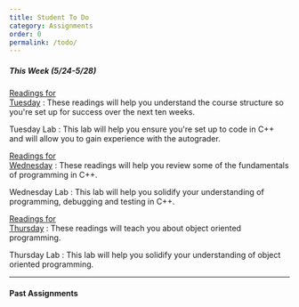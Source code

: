 ```yaml
---
title: Student To Do
category: Assignments
order: 0
permalink: /todo/
---
```


##### This Week (5/24-5/28)
[Readings for<br>Tuesday](/wk1#tues)
: These readings will help you understand the course structure so you're set up for success over the next ten weeks.

Tuesday Lab
: This lab will help you ensure you're set up to code in C++ and will allow you to gain experience with the autograder.

[Readings for<br>Wednesday](/wk1#weds)
: These readings will help you review some of the fundamentals of programming in C++.


Wednesday Lab
: This lab will help you solidify your understanding of programming, debugging and testing in C++.

[Readings for<br>Thursday](/wk1#thurs)
: These readings will teach you about object oriented programming.

Thursday Lab
: This lab will help you solidify your understanding of object oriented programming.

---

#### Past Assignments